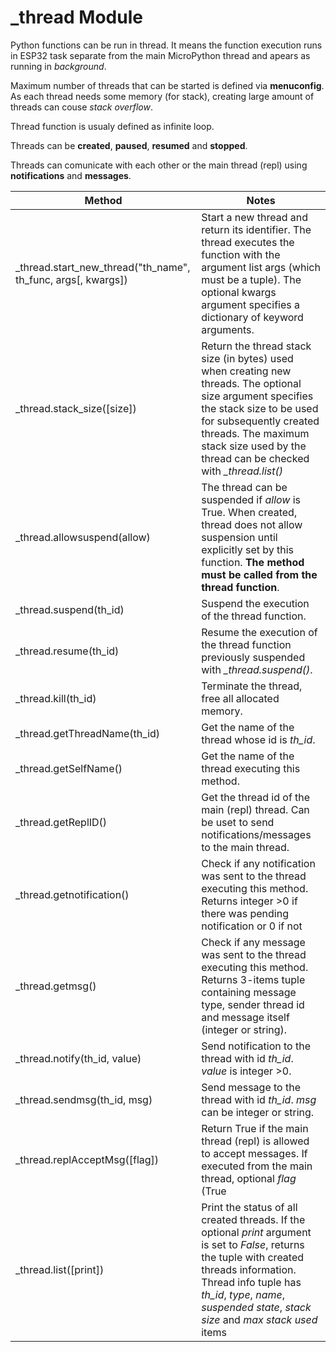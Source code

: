 # **_thread** Module

Python functions can be run in thread. It means the function execution runs in ESP32 task separate from the main MicroPython thread and apears as running in *background*.

Maximum number of threads that can be started is defined via **menuconfig**. As each thread needs some memory (for stack), creating large amount of threads can couse *stack overflow*.

Thread function is usualy defined as infinite loop.

Threads can be **created**, **paused**, **resumed** and **stopped**.

Threads can comunicate with each other or the main thread (repl) using **notifications** and **messages**.


| Method  | Notes |
| - | - |
| _thread.start_new_thread("th_name", th_func, args[, kwargs]) | Start a new thread and return its identifier. The thread executes the function with the argument list args (which must be a tuple). The optional kwargs argument specifies a dictionary of keyword arguments. |
| _thread.stack_size([size]) | Return the thread stack size (in bytes) used when creating new threads. The optional size argument specifies the stack size to be used for subsequently created threads. The maximum stack size used by the thread can be checked with *_thread.list()* |
| _thread.allowsuspend(allow) | The thread can be suspended if *allow* is True. When created, thread does not allow suspension until explicitly set by this function. **The method must be called from the thread function**. |
| _thread.suspend(th_id) | Suspend the execution of the thread function. |
| _thread.resume(th_id) | Resume the execution of the thread function previously suspended with *_thread.suspend()*. |
| _thread.kill(th_id) | Terminate the thread, free all allocated memory. |
| _thread.getThreadName(th_id) | Get the name of the thread whose id is *th_id*. |
| _thread.getSelfName() | Get the name of the thread executing this method. |
| _thread.getReplID() | Get the thread id of the main (repl) thread. Can be uset to send notifications/messages to the main thread. |
| _thread.getnotification() | Check if any notification was sent to the thread executing this method. Returns integer >0 if there was pending notification or 0 if not |
| _thread.getmsg() | Check if any message was sent to the thread executing this method. Returns 3-items tuple containing message type, sender thread id and message itself (integer or string). |
| _thread.notify(th_id, value) | Send notification to the thread with id *th_id*. *value* is integer >0. |
| _thread.sendmsg(th_id, msg) | Send message to the thread with id *th_id*. *msg* can be integer or string. |
| _thread.replAcceptMsg([flag]) | Return True if the main thread (repl) is allowed to accept messages. If executed from the main thread, optional *flag* (True|False) argument can be given to allow/dissallow accepting messages in the main thread |
| _thread.list([print]) | Print the status of all created threads. If the optional *print* argument is set to *False*, returns the tuple with created threads information. Thread info tuple has *th_id*, *type*, *name*, *suspended state*, *stack size* and *max stack used* items |


